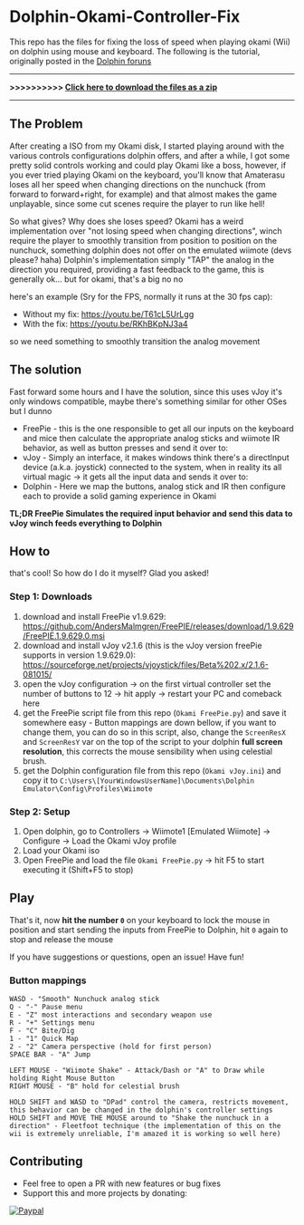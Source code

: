 # Dolphin-Okami-Controller-Fix
This repo has the files for fixing the loss of speed when playing okami (Wii) on dolphin using mouse and keyboard. The following is the tutorial, originally posted in the [Dolphin foruns](https://forums.dolphin-emu.org/Thread-okami-wii-solid-keyboard-mouse-controls-guide-windows)

---

**>>>>>>>>>> [Click here to download the files as a zip](https://github.com/leocb/Dolphin-Okami-Controller-Fix/archive/refs/heads/main.zip)**

---

## The Problem

After creating a ISO from my Okami disk, I started playing around with the various controls configurations dolphin offers, and after a while, I got some pretty solid controls working and could play Okami like a boss, however, if you ever tried playing Okami on the keyboard, you'll know that Amaterasu loses all her speed when changing directions on the nunchuck (from forward to forward+right, for example) and that almost makes the game unplayable, since some cut scenes require the player to run like hell!

So what gives? Why does she loses speed?
Okami has a weird implementation over "not losing speed when changing directions", winch require the player to smoothly transition from position to position on the nunchuck, something dolphin does not offer on the emulated wiimote (devs please? haha)
Dolphin's implementation simply "TAP" the analog in the direction you required, providing a fast feedback to the game, this is generally ok... but for okami, that's a big no no

here's an example (Sry for the FPS, normally it runs at the 30 fps cap):
- Without my fix: https://youtu.be/T61cL5UrLgg
- With the fix: https://youtu.be/RKhBKpNJ3a4

so we need something to smoothly transition the analog movement

## The solution

Fast forward some hours and I have the solution, since this uses vJoy it's only windows compatible, maybe there's something similar for other OSes but I dunno

- FreePie - this is the one responsible to get all our inputs on the keyboard and mice then calculate the appropriate analog sticks and wiimote IR behavior, as well as button presses and send it over to:
- vJoy - Simply an interface, it makes windows think there's a directInput device (a.k.a. joystick) connected to the system, when in reality its all virtual magic -> it gets all the input data and sends it over to:
- Dolphin - Here we map the buttons, analog stick and IR then configure each to provide a solid gaming experience in Okami

**TL;DR FreePie Simulates the required input behavior and send this data to vJoy winch feeds everything to Dolphin**

## How to

that's cool! So how do I do it myself?
Glad you asked!

### Step 1: Downloads

1. download and install FreePie v1.9.629: https://github.com/AndersMalmgren/FreePIE/releases/download/1.9.629/FreePIE.1.9.629.0.msi
2. download and install vJoy v2.1.6 (this is the vJoy version freePie supports in version 1.9.629.0): https://sourceforge.net/projects/vjoystick/files/Beta%202.x/2.1.6-081015/
3. open the vJoy configuration -> on the first virtual controller set the number of buttons to 12 -> hit apply -> restart your PC and comeback here
4. get the FreePie script file from this repo (`Okami FreePie.py`) and save it somewhere easy - Button mappings are down bellow, if you want to change them, you can do so in this script, also, change the `ScreenResX` and `ScreenResY` var on the top of the script to your dolphin **full screen resolution**, this corrects the mouse sensibility when using celestial brush.
5. get the Dolphin configuration file from this repo (`Okami vJoy.ini`) and copy it to `C:\Users\[YourWindowsUserName]\Documents\Dolphin Emulator\Config\Profiles\Wiimote`

### Step 2: Setup

1. Open dolphin, go to Controllers -> Wiimote1 [Emulated Wiimote] -> Configure -> Load the Okami vJoy profile
2. Load your Okami iso
3. Open FreePie and load the file `Okami FreePie.py` -> hit F5 to start executing it (Shift+F5 to stop)

## Play

That's it, now **hit the number `0`** on your keyboard to lock the mouse in position and start sending the inputs from FreePie to Dolphin, hit `0` again to stop and release the mouse

If you have suggestions or questions, open an issue!
Have fun!

### Button mappings

```
WASD - "Smooth" Nunchuck analog stick
Q - "-" Pause menu
E - "Z" most interactions and secondary weapon use
R - "+" Settings menu
F - "C" Bite/Dig
1 - "1" Quick Map
2 - "2" Camera perspective (hold for first person)
SPACE BAR - "A" Jump

LEFT MOUSE - "Wiimote Shake" - Attack/Dash or "A" to Draw while holding Right Mouse Button
RIGHT MOUSE - "B" hold for celestial brush

HOLD SHIFT and WASD to "DPad" control the camera, restricts movement, this behavior can be changed in the dolphin's controller settings
HOLD SHIFT and MOVE THE MOUSE around to "Shake the nunchuck in a direction" - Fleetfoot technique (the implementation of this on the wii is extremely unreliable, I'm amazed it is working so well here)
```

## Contributing

- Feel free to open a PR with new features or bug fixes
- Support this and more projects by donating:

[![Paypal](https://user-images.githubusercontent.com/8310271/225498353-9d0a672d-ed45-4fed-9838-11d71ee49c28.png)](https://www.paypal.com/donate/?hosted_button_id=683D7S6KLX7EA)
